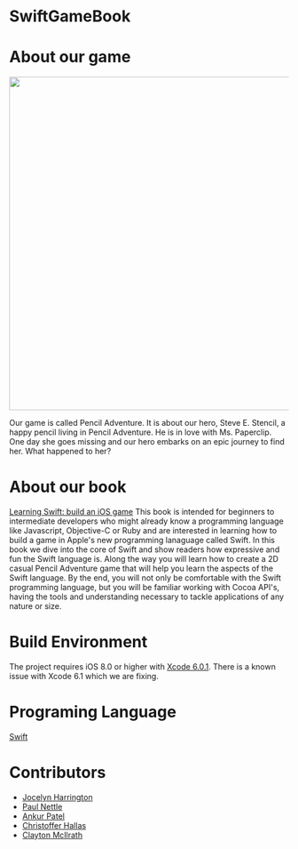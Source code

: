 SwiftGameBook
=============
# About our game

<img src="https://github.com/jocelynlih/SwiftGameBook/blob/master/GamePreview.gif" width=600px>

Our game is called Pencil Adventure. It is about our hero, Steve E. Stencil, a happy pencil living in Pencil Adventure. He is in love with Ms. Paperclip. One day she goes missing and our hero embarks on an epic journey to find her. What happened to her?

# About our book
[Learning Swift: build an iOS game](http://shop.oreilly.com/product/9781939902115.do) 
This book is intended for beginners to intermediate developers who might already know a programming language like Javascript, Objective-C or Ruby and are interested in learning how to build a game in Apple's new programming lanaguage called Swift. 
In this book we dive into the core of Swift and show readers how expressive and fun the Swift language is. Along the way you will learn how to create a 2D casual Pencil Adventure game that will help you learn the aspects of the Swift language. By the end, you will not only be comfortable with the Swift programming language, but you will be familiar working with Cocoa API's, having the tools and understanding necessary to tackle applications of any nature or size.

# Build Environment
The project requires iOS 8.0 or higher with [Xcode 6.0.1](http://adcdownload.apple.com/Developer_Tools/xcode_6.0.1/xcode_6.0.1.dmg). There is a known issue with Xcode 6.1 which we are fixing.

# Programing Language 
[Swift](https://developer.apple.com/swift/)

# Contributors
- [Jocelyn Harrington](http://www.cleanmicro.com)
- [Paul Nettle](http://www.paulnettle.com/)
- [Ankur Patel](http://www.encoredevlabs.com)
- [Christoffer Hallas](http://christofferhallas.com)
- [Clayton McIlrath](http://thinkclay.com)

